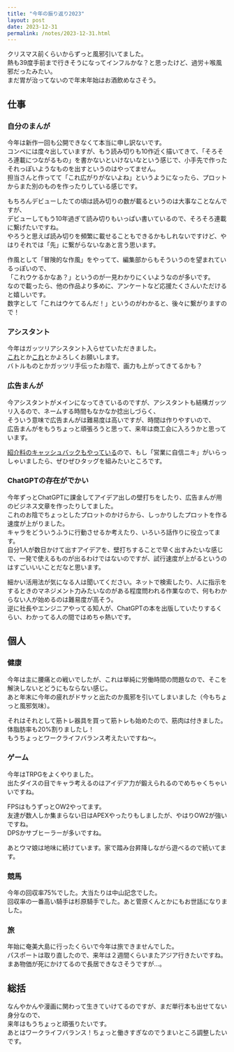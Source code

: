 ```yaml
---
title: "今年の振り返り2023"
layout: post
date: 2023-12-31
permalink: /notes/2023-12-31.html
---
```

クリスマス前くらいからずっと風邪引いてました。  
熱も39度手前まで行きそうになってインフルかな？と思ったけど、過労＋喉風邪だったみたい。  
まだ胃が治ってないので年末年始はお酒飲めなさそう。

## 仕事

### 自分のまんが
今年は新作一回も公開できなくて本当に申し訳ないです。  
コンペには度々出していますが、もう読み切りも10作近く描いてきて、「そろそろ連載につながるもの」を書かないといけないなという感じで、小手先で作ったそれっぽいようなものを出すというのはやってません。  
担当さんと作ってて「これ広がりがないよね」というようになったら、プロットからまた別のものを作ったりしている感じです。  
  
もちろんデビューしたての頃は読み切りの数が載るというのは大事なことなんですが、  
デビューしてもう10年過ぎて読み切りもいっぱい書いているので、そろそろ連載に繋げたいですね。  
やろうと思えば読み切りを頻繁に載せることもできるかもしれないですけど、やはりそれでは「先」に繋がらないなあと言う思います。  
  
作風として「冒険的な作風」をやってて、編集部からもそういうのを望まれているっぽいので、  
「これウケるかなあ？」というのが一見わかりにくいようなのが多いです。  
なので載ったら、他の作品より多めに、アンケートなど応援たくさんいただけると嬉しいです。  
数字として「これはウケてるんだ！」というのがわかると、後々に繋がりますので！


### アシスタント
今年はガッツリアシスタント入らせていただきました。  
[これ](https://televikun-super-hero-comics.com/rensai/ultramanblazar/)とか[これ](https://comic.webnewtype.com/contents/maji/)とかよろしくお願いします。  
バトルものとかガッツリ手伝ったお陰で、画力も上がってきてるかも？


### 広告まんが
今アシスタントがメインになってきているのですが、アシスタントも結構ガッツリ入るので、ネームする時間もなかなか捻出しづらく、  
そういう意味で広告まんがは難易度は高いですが、時間は作りやすいので、  
広告まんがをもうちょっと頑張ろうと思って、来年は商工会に入ろうかと思っています。
  
[紹介料のキャッシュバックもやっている](https://admanga.rock54.net)ので、もし「営業に自信ニキ」がいらっしゃいましたら、ぜひぜひタッグを組みたいところです。

### ChatGPTの存在がでかい
今年ずっとChatGPTに課金してアイデア出しの壁打ちをしたり、広告まんが用のビジネス文章を作ったりしてました。  
これのお陰でちょっとしたプロットのかけらから、しっかりしたプロットを作る速度が上がりました。  
キャラをどういうふうに行動させるか考えたり、いろいろ話作りに役立ってます。  
自分1人が数日かけて出すアイデアを、壁打ちすることで早く出すみたいな感じで、一発で使えるものが出るわけではないのですが、試行速度が上がるというのはすごいいいことだなと思います。  
  
細かい活用法が気になる人は聞いてください。ネットで検索したり、人に指示をするときのマネジメント力みたいなのがある程度問われる作業なので、何もわからない人が始めるのは難易度が高そう。  
逆に社長やエンジニアやってる知人が、ChatGPTの本を出版していたりするくらい、わかってる人の間ではめちゃ熱いです。


## 個人

### 健康
今年は主に腰痛との戦いでしたが、これは単純に労働時間の問題なので、そこを解決しないとどうにもならない感じ。  
あと年末に今年の疲れがドサッと出たのか風邪を引いてしまいました（今もちょっと風邪気味）。  
  
それはそれとして筋トレ器具を買って筋トレも始めたので、筋肉は付きました。  
体脂肪率も20%割りましたし！  
もうちょっとワークライフバランス考えたいですね〜。

### ゲーム
今年はTRPGをよくやりました。  
出たダイスの目でキャラ考えるのはアイデア力が鍛えられるのでめちゃくちゃいいですね。  
  
FPSはもうずっとOW2やってます。  
友達が数人しか集まらない日はAPEXやったりもしましたが、やはりOW2が強いですね。  
DPSかサブヒーラーが多いですね。  
  
あとウマ娘は地味に続けています。家で踏み台昇降しながら遊べるので続いてます。


### 競馬
今年の回収率75%でした。大当たりは中山記念でした。  
回収率の一番高い騎手は杉原騎手でした。あと菅原くんとかにもお世話になりました。

### 旅
年始に奄美大島に行ったくらいで今年は旅できませんでした。  
パスポートは取り直したので、来年は２週間くらいまたアジア行きたいですね。  
まあ物価が死にかけてるので長居できなさそうですが...。


## 総括
なんやかんや漫画に関わって生きていけてるのですが、まだ単行本も出せてない身分なので、  
来年はもうちょっと頑張りたいです。  
あとはワークライフバランス！ちょっと働きすぎなのでうまいところ調整したいです。